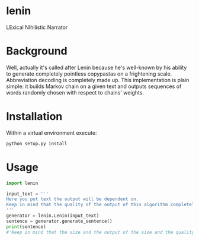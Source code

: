 # lenin
LExical NIhilistic Narrator

# Background
Well, actually it's called after Lenin because he's well-known by his ability to generate completely pointless copypastas on a frightening scale. Abbreviation decoding is completely made up.
This implementation is plain simple: it builds Markov chain on a given text and outputs sequences of words randomly chosen with respect to chains' weights.

# Installation
Within a virtual environment execute:
```bash
python setup.py install
```

# Usage
```python
import lenin

input_text = '''
Here you put text the output will be dependent on.
Keep in mind that the quality of the output of this algorithm completely depends on the size and the quality of the input text.
'''
generator = lenin.Lenin(input_text)
sentence = generator.generate_sentence()
print(sentence)
#'Keep in mind that the size and the output of the size and the quality of this algorithm completely depends.'

```
